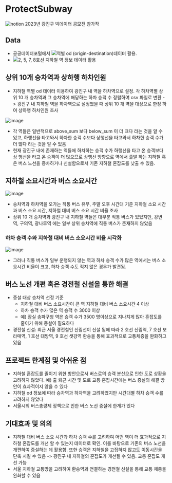 # ProtectSubway
![notion](https://www.notion.so/b72061214f3343f193e03cda65a7edf8?pvs=4)
2023년 광진구 빅데이터 공모전 참가작

## Data
- 공공데이터포털에서 ![역별 od (origin-destination)데이터](https://www.data.go.kr/data/15113638/fileData.do) 활용.
- ![2, 5, 7, 8호선 지하철 역 정보 데이터](https://www.data.go.kr/data/15041808/fileData.do) 활용

## 상위 10개 승차역과 상하행 하차인원
- 지하철 역별 od 데이터 이용하여 광진구 내 역을 하차역으로 설정. 각 하차역별 상위 10 개 승차역과 그
승차역에 해당하는 하차 승객 수 정렬하여 csv 파일로 변환
-> 광진구 내 지하철 역을 하차역으로 설정했을 때 상위 10 개 역을 대상으로 한정 하여 상하행 하차인원 조사

![image](https://github.com/hyowonoriginal/ProtectSubway/assets/128810937/b4f4812e-0634-4036-90a9-5fb698900eb4)
- 각 역들은 일반적으로 above_sum 보다 below_sum 이 더 크다 라는 것을 알 수 있고, 하행선을 타고와서 하차한 승객 수보다 상행선을 타고와서 하차한 승객 수가 더 많다 라는 것을 알 수 있음
- 현재 광진구 내에 존재하는 역들에 하차하는 승객 수가 하행선을 타고 온 승객보다 상 행선을 타고 온 승객이 더 많으므로 상행선 방향으로 역에서 출발 하는 지하철 혹은 버스 노선을 증차하거나 신설함으로서 기존 지하철 혼잡도를 낮출 수 있음.

## 지하철 소요시간과 버스 소요시간
![image](https://github.com/hyowonoriginal/ProtectSubway/assets/128810937/8b4fb38e-f5cd-46d5-b5f7-bfd383149af4)
- 승차역과 하차역을 오가는 직통 버스 유무, 주말 오후 시간대 기준 지하철 소요 시간과 버스 소요 시간,
지하철 대비 버스 소요 시간 비율 조사
- 상위 10 개 승차역과 광진구 내 지하철 역들은 대부분 직통 버스가 있었지만, 강변역, 구의역, 광나루역 에는 일부 상위 승차역에 직통 버스가 존재하지 않았음

### 하차 승객 수와 지하철 대비 버스 소요시간 비율 시각화
![image](https://github.com/hyowonoriginal/ProtectSubway/assets/128810937/b8d2798b-0a01-4d68-b4f7-5ba185646db9)
- 그러나 직통 버스가 일부 운행되지 않는 역과 하차 승객 수가 많은 역에서는 버스 소요시간 비율이 크고, 하차 승객 수도 적지 않은 경우가 발견됨.

## 버스 노선 개편 혹은 경전철 신설을 통한 해결
- 증설 대상 승차역 선정 기준
  - 지하철 대비 버스 소요시간이 큰 역 지하철 대비 버스 소요시간 4 이상
  - 하차 승객 수가 많은 역 승객 수 3000 이상
  - 예) 잠실 송파구청 역은 승객 수가 3500 명이상으로 지나치게 많아 혼잡도를 줄이기 위해 증설이 필요하다
- 경전철 신설: 최근 서울 경전철인 신림선이 신설 됨에 따라 2 호선 신림역, 7 호선 보라매역, 1 호선 대방역, 9 호선 샛강역 환승을 통해 효과적으로 교통체증을 완화하고 있음

## 프로젝트 한계점 및 아쉬운 점
- 지하철 혼잡도를 줄이기 위한 방안으로서 버스로의 승객 분산으로 인한 도로 상황을 고려하지 않았다.
예) 출 퇴근 시간 및 도로 교통 혼잡시간에는 버스 증설의 해결 방안이 효과적이지 않을 수 있다
- 지하철 od 정보에 따라 승차역과 하차역을 고려하였지만 시간대별 하차 승객 수를 고려하지 않았다
- 서울시의 버스총량제 정책으로 인한 버스 노선 증설에 한계가 있다

## 기대효과 및 의의
- 지하철 대비 버스 소요 시간과 하차 승객 수를 고려하여 어떤 역이 더 효과적으로 지하철 혼잡도를 개선 할 수 있는지 데이터로 확인. 이를 바탕으로 기존의 버스 노선을 개편하여 증설하는 데 활용함. 또한 승객은 지하철을 고집하지 않고도 이동시간을 단축 시킬 수 있음
-> 광진구 내 지하철의 혼잡도가 개선될 수 있음. 교통 혼잡도 개선 가능
- 서울 지하철 교통망을 고려하여 환승역과 연결하는 경전철 신설을 통해 교통 체증을 완화할 수 있음
